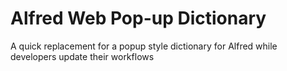 # Alfred Web Pop-up Dictionary
A quick replacement for a popup style dictionary for Alfred while developers update their workflows
